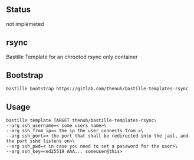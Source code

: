 ## Status
not implemeted

## rsync
Bastille Template for an chrooted rsync only container

## Bootstrap
```shell
bastille bootstrap https://gitlab.com/thenuh/bastille-templates-rsync
```

## Usage
```shell
bastille template TARGET thenuh/bastille-templates-rsync\
--arg ssh_username=< some users name>\
--arg ssh_from_ip=< the ip the user connects from >\
--arg ssh_port=< the port that shall be redirected into the jail, and the port sshd listens on>\
--arg ssh_pwd=< in case you need to set a password for the user>\
--arg ssh_key=<ed25519 AAA... someuser@this>
```
